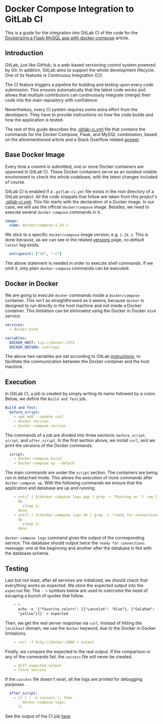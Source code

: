 # Docker Compose Integration to GitLab CI

This is a guide for the integration into GitLab CI of the code for the
[Dockerizing a Flask-MySQL app with
docker-compose](https://medium.com/@shamir.stav_83310/dockerizing-a-flask-mysql-app-with-docker-compose-c4f51d20b40d)
article.

## Introduction

GitLab, just like GitHub, is a web-based versioning control system powered by
Git. In addition, GitLab aims to support the whole development lifecycle. One of
its features is Continuous Integration (CI).

The CI feature triggers a pipeline for building and testing upon every code
submission. This ensures automatically that the latest code works and allows
that multiple contributors can continuously integrate (merge) their code into
the main repository with confidence.

Nevertheless, every CI system requires some extra effort from the developers:
They have to provide instructions on how the code builds and how the application
is tested.

The rest of this guide describes the [.gitlab-ci.yml](.gitlab-ci.yml) file that
contains the commands for the Docker Compose, Flask, and MySQL combination,
based on the aforementioned article and a Stack Overflow related
[answer](https://stackoverflow.com/a/52734017).

## Base Docker Image

Every time a commit is submitted, one or more Docker containers are spawned in
GitLab CI. These Docker containers serve as an isolated volatile environment to
check the whole codebase, with the latest changes included of course.

GitLab CI is enabled if a `.gitlab-ci.yml` file exists in the root directory of
a GitLab project. All the code snippets that follow are taken from this
project's [.gitlab-ci.yml](.gitlab-ci.yml). This file starts with the
declaration of a Docker image. In our case, we will use the official
`docker/compose` image. Besides, we need to execute several `docker-compose`
commands in it.

```yaml
image:
  name: docker/compose:1.24.1
```

We stick to a specific `docker/compose` image version, e.g. `1.24.1`. This is
done because, as we can see in the related
[versions](https://hub.docker.com/r/docker/compose/tags) page, no default
`latest` tag exists.

```yaml
  entrypoint: ["sh", "-c"]
```

The above statement is needed in order to execute shell commands. If we omit it,
only plain `docker-compose` commands can be executed.

## Docker in Docker

We are going to execute `docker` commands inside a `docker/compose` container.
This isn't as straightforward as it seems, because `docker` is designed to run
directly in the host machine and not inside a Docker container. This limitation
can be eliminated using the Docker in Docker `dind` service.

```yaml
services:
  - docker:dind

variables:
  DOCKER_HOST: tcp://docker:2375
  DOCKER_DRIVER: overlay2
```

The above two variables are set according to GitLab
[instructions](https://docs.gitlab.com/ee/ci/docker/using_docker_build.html), to
facilitate the communication between the Docker container and the host machine.

## Execution

In GitLab CI, a job is created by simply writing its name followed by a colon.
Below, we define the `Build and Test` job.

```yaml
Build and Test:
  before_script:
    - apk add --update curl
    - docker version
    - docker-compose version
```

The commands of a job are divided into three sections: `before_script`,
`script`, and `after_script`. In the first section above, we install `curl`, and
we print the versions of the Docker commands.

```yaml
  script:
    - docker-compose build
    - docker-compose up --detach
```

The main commands are under the `script` section. The containers are being run
in detached mode. This allows the execution of more commands after
`docker-compose up`. With the following commands we ensure that the application
and database are up and running.

```yaml
    - until [ $(docker-compose logs app | grep -c "Running on ") -eq 1 ];
      do
        sleep 2;
      done
    - until [ $(docker-compose logs db | grep -c "ready for connections") -eq 2 ];
      do
        sleep 2;
      done
```

`docker-compose logs` command gives the output of the corresponding service. The
database should output twice the `ready for connections` message: one at the
beginning and another after the database is fed with the database schema.

## Testing

Last but not least, after all services are initialized, we should check that
everything works as expected. We store the expected output into the `expected`
file. The `- >` symbols below are used to overcome the need of escaping a bunch
of quotes that follow.

```yaml
    - >
      echo -n '{"favorite_colors": [{"Lancelot": "blue"}, {"Galahad":
      "yellow"}]}' > expected
```

Then, we get the real server response via `curl`. Instead of hitting the
`localhost` domain, we use the `docker` keyword, due to the Docker in Docker
limitations.

```yaml
    - curl -f http://docker:5000 > output
```

Finally, we compare the expected to the real output. If the comparison or any of
the commands fail, the `success` file will never be created.

```yaml
    - diff expected output
    - touch success
```

If the `success` file doesn't exist, all the logs are printed for debugging
purposes.

```yaml
  after_script:
    - if [ ! -e success ]; then
        docker-compose logs;
      fi
```

See the output of the CI job
[here](https://gitlab.com/TrendDotFarm/docker-tutorial/-/jobs/274492170).
